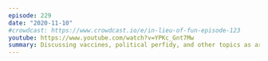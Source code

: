 ```yaml
---
episode: 229
date: "2020-11-10"
#crowdcast: https://www.crowdcast.io/e/in-lieu-of-fun-episode-123
youtube: https://www.youtube.com/watch?v=YPKc_Gnt7Mw
summary: Discussing vaccines, political perfidy, and other topics as arise
---
```

